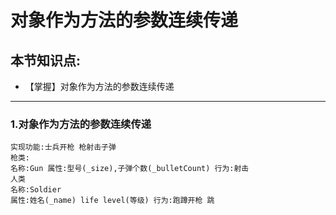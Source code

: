 # 对象作为方法的参数连续传递

## 本节知识点:

* 【掌握】对象作为方法的参数连续传递
***

### 1.对象作为方法的参数连续传递
```objc
实现功能:士兵开枪 枪射击子弹
枪类:
名称:Gun 属性:型号(_size),子弹个数(_bulletCount) 行为:射击
人类
名称:Soldier
属性:姓名(_name) life level(等级) 行为:跑蹲开枪 跳
```